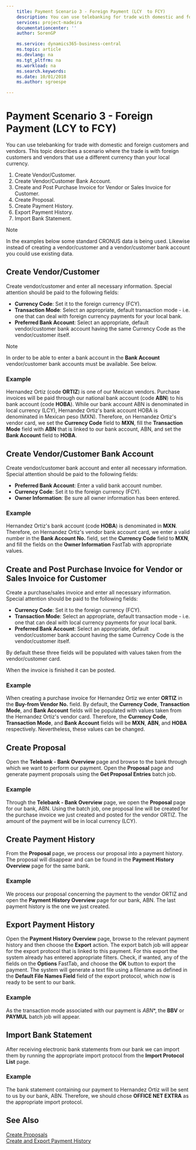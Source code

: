 ```yaml
---
    title: Payment Scenario 3 - Foreign Payment (LCY  to FCY)
    description: You can use telebanking for trade with domestic and foreign customers and vendors.
    services: project-madeira
    documentationcenter: ''
    author: SorenGP

    ms.service: dynamics365-business-central
    ms.topic: article
    ms.devlang: na
    ms.tgt_pltfrm: na
    ms.workload: na
    ms.search.keywords:
    ms.date: 10/01/2018
    ms.author: sgroespe

---
```

# Payment Scenario 3 - Foreign Payment (LCY  to FCY)
You can use telebanking for trade with domestic and foreign customers and vendors. This topic describes a scenario where the trade is with foreign customers and vendors that use a different currency than your local currency.  

1.  Create Vendor/Customer.  
2.  Create Vendor/Customer Bank Account.  
3.  Create and Post Purchase Invoice for Vendor or Sales Invoice for Customer.  
4.  Create Proposal.  
5.  Create Payment History.  
6.  Export Payment History.  
7.  Import Bank Statement.  

> [!NOTE]  
>  In the examples below some standard CRONUS data is being used. Likewise instead of creating a vendor/customer and a vendor/customer bank account you could use existing data.  

## Create Vendor/Customer  
 Create vendor/customer and enter all necessary information. Special attention should be paid to the following fields:  

- **Currency Code**: Set it to the foreign currency (FCY).  
- **Transaction Mode**: Select an appropriate, default transaction mode - i.e. one that can deal with foreign currency payments for your local bank.  
- **Preferred Bank Account**: Select an appropriate, default vendor/customer bank account having the same Currency Code as the vendor/customer itself.  

> [!NOTE]  
>  In order to be able to enter a bank account in the **Bank Account** vendor/customer bank accounts must be available. See below.  

### Example  
Hernandez Ortiz (code **ORTIZ**) is one of our Mexican vendors. Purchase invoices will be paid through our national bank account (code **ABN**) to his bank account (code **HOBA**). While our bank account ABN is denominated in local currency (LCY), Hernandez Ortiz's bank account HOBA is denominated in Mexican peso (MXN). Therefore, on Hernandez Ortiz's vendor card, we set the **Currency Code** field to **MXN**, fill the **Transaction Mode** field with **ABN** that is linked to our bank account, ABN, and set the **Bank Account** field to **HOBA**.  

## Create Vendor/Customer Bank Account  
Create vendor/customer bank account and enter all necessary information. Special attention should be paid to the following fields:  

- **Preferred Bank Account**: Enter a valid bank account number.  
- **Currency Code**: Set it to the foreign currency (FCY).  
- **Owner Information**: Be sure all owner information has been entered.  

### Example  
Hernandez Ortiz's bank account (code **HOBA**) is denominated in **MXN**. Therefore, on Hernandez Ortiz's vendor bank account card, we enter a valid number in the **Bank Account No.** field, set the **Currency Code** field to **MXN**, and fill the fields on the **Owner Information** FastTab with appropriate values.  

## Create and Post Purchase Invoice for Vendor or Sales Invoice for Customer  
Create a purchase/sales invoice and enter all necessary information. Special attention should be paid to the following fields:  

- **Currency Code**: Set it to the foreign currency (FCY).  
- **Transaction Mode**: Select an appropriate, default transaction mode - i.e. one that can deal with local currency payments for your local bank.  
- **Preferred Bank Account**: Select an appropriate, default vendor/customer bank account having the same Currency Code is the vendor/customer itself.  

By default these three fields will be populated with values taken from the vendor/customer card.  

When the invoice is finished it can be posted.  

### Example  
When creating a purchase invoice for Hernandez Ortiz we enter **ORTIZ** in the **Buy-from Vendor No.** field. By default, the **Currency Code**, **Transaction Mode**, and **Bank Account** fields will be populated with values taken from the Hernandez Ortiz's vendor card. Therefore, the **Currency Code**, **Transaction Mode**, and **Bank Account** fields will be **MXN**, **ABN**, and **HOBA** respectively. Nevertheless, these values can be changed.  

## Create Proposal  
Open the **Telebank - Bank Overview** page and browse to the bank through which we want to perform our payment. Open the **Proposal** page and generate payment proposals using the **Get Proposal Entries** batch job.  

### Example  
Through the **Telebank - Bank Overview** page, we open the **Proposal** page for our bank, ABN. Using the batch job, one proposal line will be created for the purchase invoice we just created and posted for the vendor ORTIZ. The amount of the payment will be in local currency (LCY).  

## Create Payment History  
From the **Proposal** page, we process our proposal into a payment history. The proposal will disappear and can be found in the **Payment History Overview** page for the same bank.  

### Example  
We process our proposal concerning the payment to the vendor ORTIZ and open the **Payment History Overview** page for our bank, ABN. The last payment history is the one we just created.  

## Export Payment History  
Open the **Payment History Overview** page, browse to the relevant payment history and then choose the **Export** action. The export batch job will appear for the export protocol that is linked to this payment. For this export the system already has entered appropriate filters. Check, if wanted, any of the fields on the **Options** FastTab, and choose the **OK** button to export the payment. The system will generate a text file using a filename as defined in the **Default File Names Field** field of the export protocol, which now is ready to be sent to our bank.  

### Example  
As the transaction mode associated with our payment is *ABN**, the **BBV** or **PAYMUL** batch job will appear.  

## Import Bank Statement  
After receiving electronic bank statements from our bank we can import them by running the appropriate import protocol from the **Import Protocol List** page.  

### Example  
The bank statement containing our payment to Hernandez Ortiz will be sent to us by our bank, ABN. Therefore, we should chose **OFFICE NET EXTRA** as the appropriate import protocol.  

## See Also  
 [Create Proposals](how-to-create-proposals.md)   
 [Create and Export Payment History](how-to-create-and-export-payment-history.md)
